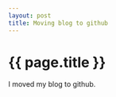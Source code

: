 ```yaml
---
layout: post
title: Moving blog to github
---
```


{{ page.title }}
================

I moved my blog to github.